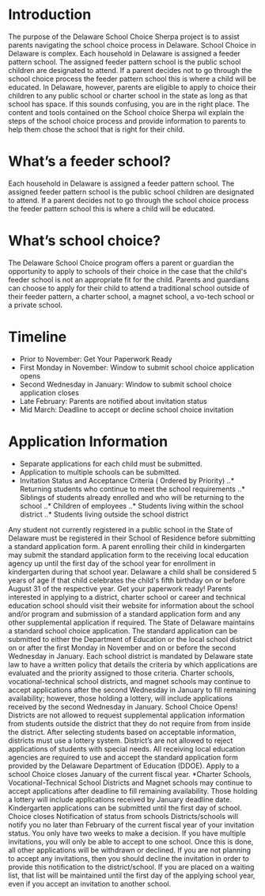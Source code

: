 # Introduction

The purpose of the Delaware School Choice Sherpa project is to assist parents navigating the school choice process in Delaware. School Choice in Delaware is complex. Each household in Delaware is assigned a feeder pattern school. The assigned feeder pattern school is the public school children are designated to attend. If a parent decides not to go through the school choice process the feeder pattern school  this is where a child will be educated. In Delaware, however, parents are eligible to apply to choice their children to any public school or charter school in the state as long as that school has space. If this sounds confusing, you are in the right place. The content and tools contained on the School choice Sherpa wil explain the steps of the school choice process and provide information to parents to help them chose the school that is right for their child. 
  
# What’s a feeder school?

Each household in Delaware is assigned a feeder pattern school. The assigned feeder pattern school is the public school children are designated to attend. If a parent decides not to go through the school choice process the feeder pattern school  this is where a child will be educated.

# What’s school choice?

The Delaware School Choice program offers a parent or guardian the opportunity to apply to schools of their choice in the case that the child's feeder school is not an appropriate fit for the child. Parents and guardians can choose to apply for their child to attend a traditional school outside of their feeder pattern, a charter school, a magnet school, a vo-tech school or a private school.

# Timeline

* Prior to November: Get Your Paperwork Ready
* First Monday in November: Window to submit school choice application opens
* Second Wednesday in January: Window to submit school choice application closes
* Late February: Parents are notified about invitation status
* Mid March: Deadline to accept or decline school choice invitation

# Application Information

* Separate applications for each child must be submitted. 
* Application to multiple schools can be submitted.
* Invitation Status and Acceptance Criteria ( Ordered by Priority)
..* Returning students who continue to meet the school requirements
..* Siblings of students already enrolled and who will be returning to the school
..* Children of employees
..* Students living within the school district
..* Students living outside the school district

Any student not currently registered in a public school in the State of Delaware must be registered in their School of Residence before submitting a standard application form.
A parent enrolling their child in kindergarten may submit the standard application form to the receiving local education agency up until the first day of the school year for enrollment in kindergarten during that school year. Delaware a child shall be considered 5 years of age if that child celebrates the child's fifth birthday on or before August 31 of the respective year.
Get your paperwork ready!
Parents interested in applying to a district, charter school or career and technical education school should visit their website for information about the school and/or program and submission of a standard application form and any other supplemental application if required.
The State of Delaware maintains a standard school choice application. The standard application can be submitted to either the Department of Education or the local school district on or after the first Monday in November and on or before the second Wednesday in January. Each school district is mandated by Delaware state law to have a written policy that details the criteria by which applications are evaluated and the priority assigned to those criteria. Charter schools, vocational-technical school districts, and magnet schools may continue to accept applications after the second Wednesday in January to fill remaining availability; however, those holding a lottery, will include applications received by the second Wednesday in January.
School Choice Opens!
Districts are not allowed to request supplemental application information from students outside the district that they do not require from from inside the district. After selecting students based on acceptable information, districts must use a lottery system. District’s are not allowed to reject applications of students with special needs. All receiving local education agencies are required to use and accept the standard application form provided by the Delaware Department of Education (DDOE).
Apply to a school
Choice closes January of the current fiscal year.
*Charter Schools, Vocational-Technical School Districts and Magnet schools may continue to accept applications after deadline to fill remaining availability. Those holding a lottery will include applications received by January deadline date. Kindergarten applications can be submitted until the first day of school.
Choice closes
Notification of status from schools 
Districts/schools will notify you no later than February of the current fiscal year of your invitation status.
You only have two weeks to make a decision.
If you have multiple invitations, you will only be able to accept to one school. Once this is done, all other applications will be withdrawn or declined.
If you are not planning to accept any invitations, then you should decline the invitation in order to provide this notification to the district/school.
If you are placed on a waiting list, that list will be maintained until the first day of the applying school year, even if you accept an invitation to another school.
